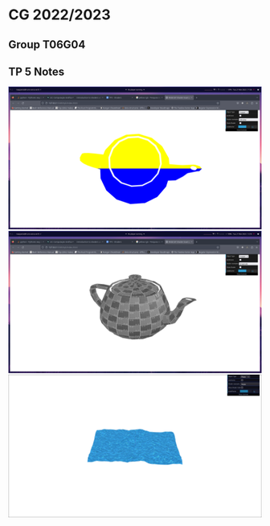 # CG 2022/2023

## Group T06G04

## TP 5 Notes

![Screenshot 1](screenshots/cg-t06g04-tp5-1.png)
![Screenshot 2](screenshots/cg-t06g04-tp5-2.png)
![Screenshot 3](screenshots/cg-t06g04-tp5-3.png)
